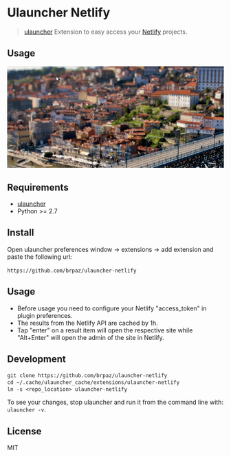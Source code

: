 # Ulauncher Netlify

> [ulauncher](https://ulauncher.io/) Extension to easy access your [Netlify](https://netlify.com) projects.

## Usage

![demo](demo.gif)

## Requirements

* [ulauncher](https://ulauncher.io/)
* Python >= 2.7

## Install

Open ulauncher preferences window -> extensions -> add extension and paste the following url:

```https://github.com/brpaz/ulauncher-netlify```

## Usage

* Before usage you need to configure your Netlify "access_token" in plugin preferences.
* The results from the Netlify API are cached by 1h.
* Tap "enter" on a result item will open the respective site while "Alt+Enter" will open the admin of the site in Netlify.

## Development

```
git clone https://github.com/brpaz/ulauncher-netlify
cd ~/.cache/ulauncher_cache/extensions/ulauncher-netlify
ln -s <repo_location> ulauncher-netlify
```

To see your changes, stop ulauncher and run it from the command line with: ```ulauncher -v```.

## License 

MIT
